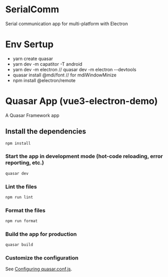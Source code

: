 # SerialComm

Serial communication app for multi-platform with Electron

# Env Sertup

- yarn create quasar
- yarn dev -m capatitor -T android
- yarn dev -m electron // quasar dev -m electron --devtools
- quasar install @mdi/font // for mdiWindowMinize
- npm install @electron/remote

# Quasar App (vue3-electron-demo)

A Quasar Framework app

## Install the dependencies

```bash
npm install
```

### Start the app in development mode (hot-code reloading, error reporting, etc.)

```bash
quasar dev
```

### Lint the files

```bash
npm run lint
```

### Format the files

```bash
npm run format
```

### Build the app for production

```bash
quasar build
```

### Customize the configuration

See [Configuring quasar.conf.js](https://quasar.dev/quasar-cli/quasar-conf-js).

